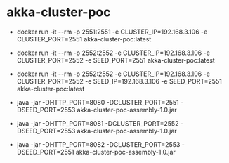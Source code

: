 # akka-cluster-poc

- docker run -it --rm -p 2551:2551 -e CLUSTER_IP=192.168.3.106 -e CLUSTER_PORT=2551 akka-cluster-poc:latest
- docker run -it --rm -p 2552:2552 -e CLUSTER_IP=192.168.3.106 -e CLUSTER_PORT=2552 -e SEED_PORT=2551 akka-cluster-poc:latest
- docker run -it --rm -p 2552:2552 -e CLUSTER_IP=192.168.3.106 -e CLUSTER_PORT=2552 -e SEED_IP=192.168.3.106 -e SEED_PORT=2551 akka-cluster-poc:latest



- java -jar -DHTTP_PORT=8080 -DCLUSTER_PORT=2551 -DSEED_PORT=2553 akka-cluster-poc-assembly-1.0.jar
- java -jar -DHTTP_PORT=8081 -DCLUSTER_PORT=2552 -DSEED_PORT=2553 akka-cluster-poc-assembly-1.0.jar
- java -jar -DHTTP_PORT=8082 -DCLUSTER_PORT=2553 -DSEED_PORT=2551 akka-cluster-poc-assembly-1.0.jar
